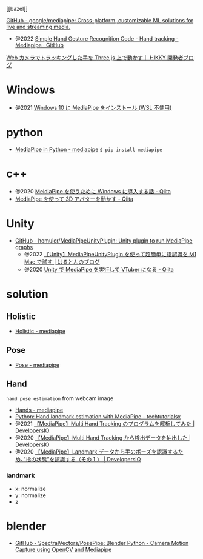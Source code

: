 [[bazel]]

[GitHub - google/mediapipe: Cross-platform, customizable ML solutions for live and streaming media.](https://github.com/google/mediapipe)

- @2022 [Simple Hand Gesture Recognition Code - Hand tracking - Mediapipe · GitHub](https://gist.github.com/TheJLifeX/74958cc59db477a91837244ff598ef4a)

[Web カメラでトラッキングした手を Three.js 上で動かす｜ HIKKY 開発者ブログ](https://note.com/tech_hikky/n/n1345d2ca0539)

# Windows

- @2021 [Windows 10 に MediaPipe をインストール (WSL 不使用)](http://kunsen.net/2021/01/30/post-3543/)

# python

- [MediaPipe in Python - mediapipe](https://google.github.io/mediapipe/getting_started/python)
  `$ pip install mediapipe`

# c++

- @2020 [MeidiaPipe を使うために Windows に導入する話 - Qiita](https://qiita.com/Entis/items/e470ce54e70244aaf4a9)
- [MediaPipe を使って 3D アバターを動かす - Qiita](https://qiita.com/Entis/items/ab9bd76ac230da2fa060)

# Unity

- [GitHub - homuler/MediaPipeUnityPlugin: Unity plugin to run MediaPipe graphs](https://github.com/homuler/MediaPipeUnityPlugin)
  - @2022 [【Unity】MediaPipeUnityPlugin を使って超簡単に指認識を M1 Mac で試す | はるとんのブログ](https://haruton3301.com/articles/unity-mediapipe-sample)
  - @2020 [Unity で MediaPipe を実行して VTuber になる - Qiita](https://qiita.com/yamatohkd/items/b2d9a6055761b0b2c369)

# solution

## Holistic

- [Holistic - mediapipe](https://google.github.io/mediapipe/solutions/holistic)

## Pose

- [Pose - mediapipe](https://google.github.io/mediapipe/solutions/pose.html#python-solution-api)

## Hand

`hand pose estimation` from webcam image

- [Hands - mediapipe](https://google.github.io/mediapipe/solutions/hands#python-solution-api)
- [Python: Hand landmark estimation with MediaPipe - techtutorialsx](https://techtutorialsx.com/2021/04/10/python-hand-landmark-estimation/)
- @2021 [【MediaPipe】Multi Hand Tracking のプログラムを解析してみた | DevelopersIO](https://dev.classmethod.jp/articles/mediapipe-analyze-program-of-multi-hand-tracking/)
- @2020 [【MediaPipe】Multi Hand Tracking から検出データを抽出した | DevelopersIO](https://dev.classmethod.jp/articles/mediapipe-extract-data-from-multi-hand-tracking/#toc-14)
- @2020 [【MediaPipe】Landmark データから手のポーズを認識するため、”指の状態”を認識する（その１） | DevelopersIO](https://dev.classmethod.jp/articles/mediapipe-recognize-hand-pose-with-multi-hand-tracking/)

### landmark

- x: normalize
- y: normalize
- z

# blender

- [GitHub - SpectralVectors/PosePipe: Blender Python - Camera Motion Capture using OpenCV and Mediapipe](https://github.com/SpectralVectors/PosePipe)
